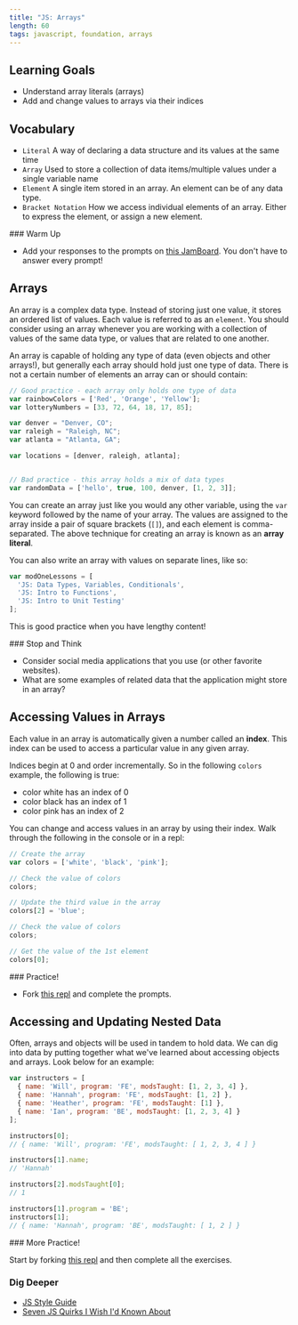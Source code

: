 ```yaml
---
title: "JS: Arrays"
length: 60
tags: javascript, foundation, arrays
---
```


## Learning Goals

* Understand array literals (arrays)
* Add and change values to arrays via their indices  

## Vocabulary

- `Literal`  A way of declaring a data structure and its values at the same time
- `Array` Used to store a collection of data items/multiple values under a single variable name
- `Element` A single item stored in an array. An element can be of any data type.
- `Bracket Notation` How we access individual elements of an array. Either to
  express the element, or assign a new element.

<section class="call-to-action">
### Warm Up

* Add your responses to the prompts on [this JamBoard](https://jamboard.google.com/d/1YTS-L4g4FT87J-SQbHgZQQl3DATxgiNx24GnFJHT0Cg/edit?usp=sharing). You don't have to answer every prompt!
</section>

## Arrays

An array is a complex data type. Instead of storing just one value, it stores an ordered list of values. Each value is referred to as an `element`. You should consider using an array whenever you are working with a collection of values of the same data type, or values that are related to one another.

An array is capable of holding any type of data (even objects and other arrays!), but generally each array should hold just one type of data. There is not a certain number of elements an array can or should contain:

```js
// Good practice - each array only holds one type of data
var rainbowColors = ['Red', 'Orange', 'Yellow'];
var lotteryNumbers = [33, 72, 64, 18, 17, 85];

var denver = "Denver, CO";
var raleigh = "Raleigh, NC";
var atlanta = "Atlanta, GA";

var locations = [denver, raleigh, atlanta];


// Bad practice - this array holds a mix of data types
var randomData = ['hello', true, 100, denver, [1, 2, 3]];
```
You can create an array just like you would any other variable, using the `var` keyword followed by the name of your array. The values are assigned to the array inside a pair of square brackets (`[]`), and each element is comma-separated. The above technique for creating an array is known as an **array literal**.

You can also write an array with values on separate lines, like so:

```javascript
var modOneLessons = [
  'JS: Data Types, Variables, Conditionals',
  'JS: Intro to Functions',
  'JS: Intro to Unit Testing'
];
```
This is good practice when you have lengthy content!

<section class="call-to-action">
### Stop and Think

- Consider social media applications that you use (or other favorite websites).
- What are some examples of related data that the application might store in an array?
</section>

## Accessing Values in Arrays

Each value in an array is automatically given a number called an **index**. This index can be used to access a particular value in any given array.

Indices begin at 0 and order incrementally. So in the following `colors` example, the following is true:

- color white has an index of 0
- color black has an index of 1
- color pink has an index of 2

You can change and access values in an array by using their index. Walk through the following in the console or in a repl:

```javascript
// Create the array
var colors = ['white', 'black', 'pink'];

// Check the value of colors
colors;

// Update the third value in the array
colors[2] = 'blue';

// Check the value of colors
colors;

// Get the value of the 1st element
colors[0];
```

<section class="call-to-action">
### Practice!

* Fork [this repl](https://replit.com/@HannahHudson/03-arrays#index.js) and complete the prompts.
</section>

## Accessing and Updating Nested Data

Often, arrays and objects will be used in tandem to hold data. We can dig into data by putting together what we've learned about accessing objects and arrays. Look below for an example:

```javascript
var instructors = [
  { name: 'Will', program: 'FE', modsTaught: [1, 2, 3, 4] },
  { name: 'Hannah', program: 'FE', modsTaught: [1, 2] },
  { name: 'Heather', program: 'FE', modsTaught: [1] },
  { name: 'Ian', program: 'BE', modsTaught: [1, 2, 3, 4] }
];

instructors[0];
// { name: 'Will', program: 'FE', modsTaught: [ 1, 2, 3, 4 ] }

instructors[1].name;
// 'Hannah'

instructors[2].modsTaught[0];
// 1

instructors[1].program = 'BE';
instructors[1];
// { name: 'Hannah', program: 'BE', modsTaught: [ 1, 2 ] }
```

<section class="call-to-action">
### More Practice!

Start by forking [this repl](https://replit.com/@kaylaewood/NestedDataPractice#index.js) and then complete all the exercises.
</section>

### Dig Deeper

* [JS Style Guide](https://github.com/turingschool-examples/javascript)
* [Seven JS Quirks I Wish I'd Known About](http://developer.telerik.com/featured/seven-javascript-quirks-i-wish-id-known-about/#expdec)  
